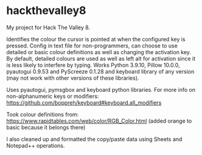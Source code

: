 # hackthevalley8
My project for Hack The Valley 8.

Identifies the colour the cursor is pointed at when the configured key is pressed.
Config in text file for non-programmers, can choose to use detailed or basic colour definitions as well as changing the activation key.
By default, detailed colours are used as well as left alt for activation since it is less likely to interfere by typing.
Works Python 3.9.10, Pillow 10.0.0, pyautogui 0.9.53 and PyScreeze 0.1.28 and keyboard library of any version (may not work with other versions of these libraries).

Uses pyautogui, pymsgbox and keyboard python libraries.
For more info on non-alphanumeric keys or modifiers: https://github.com/boppreh/keyboard#keyboard.all_modifiers

Took colour definitions from: https://www.rapidtables.com/web/color/RGB_Color.html (added orange to basic because it belongs there)

I also cleaned up and formatted the copy/paste data using Sheets and Notepad++ operations.
